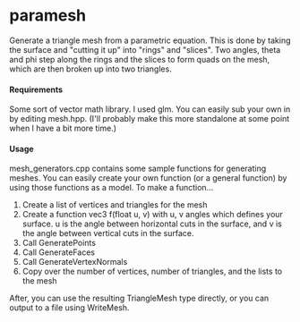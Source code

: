 # paramesh
Generate a triangle mesh from a parametric equation. This is done by taking the surface and "cutting it up" into "rings" and "slices". Two angles, theta and phi step along the rings and the slices to form quads on the mesh, which are then broken up into two triangles.

#### Requirements
Some sort of vector math library. I used glm. You can easily sub your own in by editing mesh.hpp. (I'll probably make this more standalone at some point when I have a bit more time.)

#### Usage
mesh_generators.cpp contains some sample functions for generating meshes. You can easily create your own function (or a general function) by using those functions as a model. To make a function...

1. Create a list of vertices and triangles for the mesh
2. Create a function vec3 f(float u, v) with u, v angles which defines your surface. u is the angle between horizontal cuts in the surface, and v is the angle between vertical cuts in the surface.
3. Call GeneratePoints
4. Call GenerateFaces
5. Call GenerateVertexNormals
6. Copy over the number of vertices, number of triangles, and the lists to the mesh

After, you can use the resulting TriangleMesh type directly, or you can output to a file using WriteMesh.




